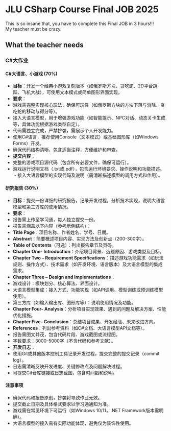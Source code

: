 # JLU CSharp Course Final JOB 2025

This is so insane that, you have to complete this Final JOB in 3 hours!!!   
My teacher must be crazy.

## What the teacher needs
### C#大作业
#### C#大语言、小游戏 (70%)
- **目标**：开发一个经典小游戏复刻版本（如俄罗斯方块、贪吃蛇、2D平台跳跃、飞机大战），可使用文本模式或简单图形界面实现。
- **要求**：
- 游戏需完整实现核心玩法，确保可玩性（如俄罗斯方块的方块下落与消除、贪吃蛇的移动与得分等）。
- 接入大语言模型，用于增强游戏功能（如智能提示、NPC对话、动态关卡生成等，具体功能根据游戏类型自定）。
- 代码需独立完成，严禁抄袭，需展示个人开发能力。
- 使用C#语言，推荐使用Console（文本模式）或基础图形库（如Windows Forms）开发。
- 确保代码结构清晰，包含适当注释，方便维护和审查。
- **提交内容**：
- 完整的游戏项目源代码（包含所有必要文件，确保可运行）。
- 游戏运行说明文档（.txt或.pdf），包含运行环境要求、操作说明和功能描述。
 - 接入大语言模型的实现代码及说明（需清晰描述模型的调用方式和作用）。
#### 研究报告 (30%)
- **目标**：提交一份详细的研究报告，记录开发过程，分析技术实现，说明大语言模型和第三方库的使用情况。
- **要求**：
- 报告需上传至学习通，每人独立提交一份。
- 报告需涵盖以下内容（参考示例结构）：
- **Title Page**：项目名称、作者姓名、学号、日期。
- **Abstract**：简要概述项目内容、实现方法及创新点（200-300字）。
- **Table of Contents**（可选）：列出报告章节及页码。
- **Chapter One- Introduction**：介绍项目背景、选题原因、游戏类型及目标。
- **Chapter Two – Requirement Specifications**：描述游戏功能需求（如玩法规则、操作方式）、技术需求（如开发环境、语言版本）及大语言模型的集成需求。
- **Chapter Three – Design and Implementations**：
- 游戏设计：模块划分、核心算法、界面设计。
- 大语言模型集成：接入方式、功能实现（如API调用、模型训练或预训练模型使用）。
- 第三方库（如输入输出库、图形库等）：说明使用情况及功能。
- **Chapter Four- Analysis**：分析项目实现效果、遇到的问题及解决方案、性能优化措施。
- **Chapter Five- Conclusion**：总结项目成果、开发经验、未来改进方向。
- **References**：列出参考资料（如C#文档、大语言模型API文档等）。
- 报告需图文并茂，包含代码片段、游戏截图或流程图。
- 字数要求：3000-5000字（不含代码和参考文献）。
- **开发日志**：
- 使用Git或其他版本控制工具记录开发过程，提交完整的提交记录（commit log）。
- 日志需清晰反映开发进度、关键修改点及问题解决过程。
- 可提交Git仓库链接或日志截图，包含时间戳和说明。
#### 注意事项
- 确保代码和报告原创，抄袭将导致作业无效。
- 提交截止日期及具体格式要求以学习通通知为准。
- 游戏需在常见环境下可运行（如Windows 10/11，.NET Framework版本需明确）。
- 大语言模型的接入需有实际功能体现，避免仅为装饰性使用。


